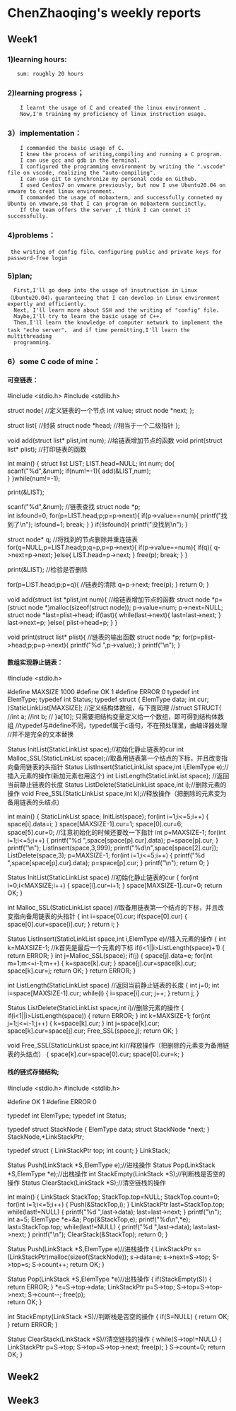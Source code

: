 # ChenZhaoqing's weekly reports
## Week1
### 1)learning hours:
       sum: roughly 20 hours
### 2)learning progress；
        I learnt the usage of C and created the linux environment .
        Now,I'm training my proficiency of linux instruction usage.
### 3）implementation：
        I commanded the basic usage of C.
        I knew the process of writing,compiling and running a C program.
        I can use gcc and gdb in the terminal.
        I configured the programming environment by writing the ".vscode" file on vscode, realizing the "auto-compiling".
        I can use git to synchronize my personal code on Github.
        I used Centos7 on vmware previously, but now I use Ubuntu20.04 on vmware to creat linux environment.
        I commanded the usage of mobaxterm, and successfully conneted my Ubuntu on vmware,so that I can program on mobaxterm succinctly.
        If the team offers the server ,I think I can connet it successfully.
### 4)problems：
     the writing of config file、configuring public and private keys for password-free login
### 5)plan;
      First,I'll go deep into the usage of insutruction in Linux（Ubuntu20.04），guaranteeing that I can develop in Linux environment expertly and efficiently.
      Next, I'll learn more about SSH and the writing of "config" file.
      Maybe,I'll try to learn the basic usage of C++.
      Then,I'll learn the knowledge of computer network to implement the task "echo server"， and if time permitting,I'll learn the multithreading 
      programming.
### 6）some C code of mine：
#### 可变链表：
#include <stdio.h>
#include <stdlib.h>

struct node{     //定义链表的一个节点
    int value;
    struct node *next;
};

struct list{            //封装
struct node *head;     //相当于一个二级指针
};

void add(struct list* plist,int num);  //给链表增加节点的函数
void print(struct list* plist);    //打印链表的函数

int main()
{
struct list LIST;
LIST.head=NULL;
int num;
do{
    scanf("%d",&num);
    if(num!=-1){
        add(&LIST,num);      
    }
}while(num!=-1);

print(&LIST);

scanf("%d",&num);            //链表查找
struct node *p;          
int isfound=0;
for(p=LIST.head;p;p=p->next){
    if(p->value==num){
        printf("找到了\n");
        isfound=1;
        break;
    }
}
if(!isfound){
        printf("没找到\n");
    }    

struct node* q;            //将找到的节点删除并重连链表
for(q=NULL,p=LIST.head;p;q=p,p=p->next){
    if(p->value==num){
        if(q){
            q->next=p->next;
        }else{
            LIST.head=p->next;
        }
        free(p);
        break;
    }
}

print(&LIST);        //检验是否删除

for(p=LIST.head;p;p=q){           //链表的清除
q=p->next;
free(p);
}
    return 0;
}

void add(struct list *plist,int num){         //给链表增加节点的函数
struct node *p=(struct node *)malloc(sizeof(struct node));
        p->value=num;
        p->next=NULL;
        struct node *last=plist->head;
        if(last){
            while(last->next){
                last=last->next;
            }
            last->next=p;
        }else{
            plist->head=p;
        }
}

void print(struct list* plist){      //链表的输出函数
    struct node *p;
    for(p=plist->head;p;p=p->next){
        printf("%d ",p->value);
    }
    printf("\n");
}
#### 数组实现静止链表：
#include <stdio.h>

#define MAXSIZE 1000
#define OK 1
#define ERROR 0
typedef int ElemType;
typedef int Status;
typedef struct 
{
    ElemType data;
    int cur;
}StaticLinkList[MAXSIZE]; //定义结构体数组，与下面同理
  //struct STRUCT{
          //int a;
          //int b;
  //   }a[10];    只需要把结构变量定义给一个数组，即可得到结构体数组
//typedef与#define不同，typedef属于c语句，不在预处理里，由编译器处理
//并不是完全的文本替换

Status InitList(StaticLinkList space);//初始化静止链表的cur
int Malloc_SSL(StaticLinkList space);//取备用链表第一个结点的下标，并且改变指向备用链表的头指针
Status ListInsert(StaticLinkList space,int i,ElemType e);//插入元素的操作(新加元素也用这个)
int ListLength(StaticLinkList space); //返回当前静止链表的长度
Status ListDelete(StaticLinkList space,int i);//删除元素的操作
void Free_SSL(StaticLinkList space,int k);//释放操作（把删除的元素变为备用链表的头结点）

int main()
{
    StaticLinkList space;
    InitList(space);
    for(int i=1;i<=5;i++)
    {
        space[i].data=i;
    }
    space[MAXSIZE-1].cur=1;
    space[0].cur=6;
    space[5].cur=0;      //注意初始化的时候还要改一下指针
    int p=MAXSIZE-1;
    for(int i=1;i<=5;i++)
    {
        printf("%d ",space[space[p].cur].data);
        p=space[p].cur;
    }
    printf("\n");
    ListInsert(space,3,999);
    printf("%d\n",space[space[2].cur]);
    ListDelete(space,3);
    p=MAXSIZE-1;
    for(int i=1;i<=5;i++)
    {
        printf("%d ",space[space[p].cur].data);
        p=space[p].cur;
    }
    printf("\n");
    return 0;
}

Status InitList(StaticLinkList space)  //初始化静止链表的cur
{
    for(int i=0;i<MAXSIZE;i++)
    {
        space[i].cur=i+1;
    }
    space[MAXSIZE-1].cur=0;
    return OK;
}

int Malloc_SSL(StaticLinkList space)  //取备用链表第一个结点的下标，并且改变指向备用链表的头指针
{
    int i=space[0].cur;
    if(space[0].cur)
    {
        space[0].cur=space[i].cur;
    }
    return i;
}

Status ListInsert(StaticLinkList space,int i,ElemType e)//插入元素的操作
{
    int k=MAXSIZE-1;  //k首先是最后一个元素的下标
    if(i<1||i>ListLength(space)+1)
    {
        return ERROR;
    }
    int j=Malloc_SSL(space);
    if(j)
    {
        space[j].data=e;
        for(int m=1;m<=i-1;m++)
        {
            k=space[k].cur;
        }
        space[j].cur=space[k].cur;
        space[k].cur=j;
        return OK;
    }
    return ERROR;
}

int ListLength(StaticLinkList space)  //返回当前静止链表的长度
{
    int j=0;
    int i=space[MAXSIZE-1].cur;
    while(i)
    {
        i=space[i].cur;
        j++;
    }
    return j;
}

Status ListDelete(StaticLinkList space,int i)//删除元素的操作
{
    if(i<1||i>ListLength(space))
    {
        return ERROR;
    }
    int k=MAXSIZE-1;
    for(int j=1;j<=i-1;j++)
    {
        k=space[k].cur;
    }
    int j=space[k].cur;
    space[k].cur=space[j].cur;
    Free_SSL(space,j);
    return OK;
}

void Free_SSL(StaticLinkList space,int k)//释放操作（把删除的元素变为备用链表的头结点）
{
    space[k].cur=space[0].cur;
    space[0].cur=k;
}
#### 栈的链式存储结构;
#include <stdio.h>
#include <stdlib.h>

#define OK 1
#define ERROR 0

typedef int ElemType;
typedef int Status;

typedef struct StackNode
{
    ElemType data;
    struct StackNode *next;
} StackNode,*LinkStackPtr;

typedef struct 
{
    LinkStackPtr top;
    int count;
} LinkStack;

Status Push(LinkStack *S,ElemType e);//进栈操作
Status Pop(LinkStack *S,ElemType *e);//出栈操作
int StackEmpty(LinkStack *S);//判断栈是否空的操作
Status ClearStack(LinkStack *S);//清空链栈的操作

int main()
{
    LinkStack StackTop;
    StackTop.top=NULL;
    StackTop.count=0;
    for(int i=1;i<=5;i++)
    {
        Push(&StackTop,i);
    }
    LinkStackPtr last=StackTop.top;
    while(last!=NULL)
    {
        printf("%d ",last->data);
        last=last->next;
    }
    printf("\n");
    int a=5;
    ElemType *e=&a;
    Pop(&StackTop,e);
    printf("%d\n",*e);
    last=StackTop.top;
    while(last!=NULL)
    {
        printf("%d ",last->data);
        last=last->next;
    }
    printf("\n");
    ClearStack(&StackTop);
    return 0;
}

Status Push(LinkStack *S,ElemType e)//进栈操作
{
    LinkStackPtr s=(LinkStackPtr)malloc(sizeof(StackNode));
    s->data=e;
    s->next=S->top;
    S->top=s;
    S->count++;
    return OK;
}

Status Pop(LinkStack *S,ElemType *e)//出栈操作
{
    if(StackEmpty(S))
    {
        return ERROR;
    }
    *e=S->top->data;
    LinkStackPtr p=S->top;
    S->top=S->top->next;
    S->count--;
    free(p);   
    return OK;
}

int StackEmpty(LinkStack *S)//判断栈是否空的操作
{
    if(S=NULL)
    {
        return OK;
    }
    return ERROR;
}

Status ClearStack(LinkStack *S)//清空链栈的操作
{
    while(S->top!=NULL)
    {
        LinkStackPtr p=S->top;
        S->top=S->top->next;
        free(p);
    }
    S->count=0;
    return OK;
}
## Week2
## Week3
